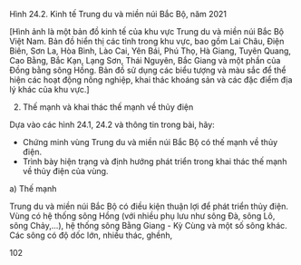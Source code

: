 Hình 24.2. Kinh tế Trung du và miền núi Bắc Bộ, năm 2021

[Hình ảnh là một bản đồ kinh tế của khu vực Trung du và miền núi Bắc Bộ Việt Nam. Bản đồ hiển thị các tỉnh trong khu vực, bao gồm Lai Châu, Điện Biên, Sơn La, Hòa Bình, Lào Cai, Yên Bái, Phú Thọ, Hà Giang, Tuyên Quang, Cao Bằng, Bắc Kạn, Lạng Sơn, Thái Nguyên, Bắc Giang và một phần của Đồng bằng sông Hồng. Bản đồ sử dụng các biểu tượng và màu sắc để thể hiện các hoạt động nông nghiệp, khai thác khoáng sản và các đặc điểm địa lý khác của khu vực.]

2. Thế mạnh và khai thác thế mạnh về thủy điện

Dựa vào các hình 24.1, 24.2 và thông tin trong bài, hãy:
- Chứng minh vùng Trung du và miền núi Bắc Bộ có thế mạnh về thủy điện.
- Trình bày hiện trạng và định hướng phát triển trong khai thác thế mạnh về thủy điện của vùng.

a) Thế mạnh

Trung du và miền núi Bắc Bộ có điều kiện thuận lợi để phát triển thủy điện. Vùng có hệ thống sông Hồng (với nhiều phụ lưu như sông Đà, sông Lô, sông Chảy,...), hệ thống sông Bằng Giang - Kỳ Cùng và một số sông khác. Các sông có độ dốc lớn, nhiều thác, ghềnh,

102
